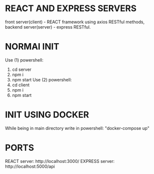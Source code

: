 # REACT AND EXPRESS SERVERS
front server(client) - REACT framework using axios RESTful methods,
backend server(server) - express RESTful.

# NORMAl INIT
Use (1) powershell:
  1. cd server
  2. npm i
  3. npm start
Use (2) powershell:
  1. cd client
  2. npm i
  3. npm start

# INIT USING DOCKER
  While being in main directory write in powershell:
  "docker-compose up"
# PORTS
  REACT server: http://localhost:3000/
  EXPRESS server: http://localhost:5000/api
